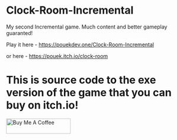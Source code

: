 # Clock-Room-Incremental
My second Incremental game. Much content and better gameplay guaranted!

Play it here - https://pouekdev.one/Clock-Room-Incremental

or here - https://pouek.itch.io/clock-room

# This is source code to the exe version of the game that you can buy on itch.io!

<a href="https://www.buymeacoffee.com/pouek" target="_blank"><img src="https://cdn.buymeacoffee.com/buttons/default-orange.png" alt="Buy Me A Coffee" height="41" width="174"></a>
